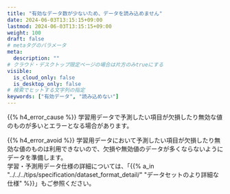 ```yaml
---
title: "有効なデータ数が少ないため、データを読み込めません"
date: 2024-06-03T13:15:15+09:00
lastmod: 2024-06-03T13:15:15+09:00
weight: 100
draft: false
# metaタグのパラメータ
meta:
  description: ""
# クラウド・デスクトップ限定ページの場合は片方のみtrueにする
visible:
  is_cloud_only: false
  is_desktop_only: false
# 検索でヒットする文字列の指定
keywords: ["有効データ", "読み込めない"]
---
```


{{% h4_error_cause %}}
学習用データで予測したい項目が欠損したり無効な値のものが多いとエラーとなる場合があります。  

{{% h4_error_avoid %}}
学習用データにおいて予測したい項目が欠損したり無効な値のものは利用できないので、欠損や無効値のデータが多くならないようにデータを準備します。  
学習・予測用データ仕様の詳細については、「{{% a_in "../../../tips/specification/dataset_format_detail/" "データセットのより詳細な仕様" %}}」もご参照ください。  
